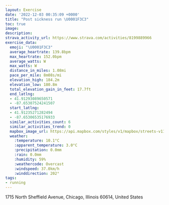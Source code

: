 ```yaml
---
layout: Exercise
date: '2022-12-03 00:35:09 +0000'
title: "Post sickness run \U0001F3C3"
toc: true
image:
description:
strava_activity_url: https://www.strava.com/activities/8199889966
exercise_data:
  emoji: "\U0001F3C3"
  average_heartrate: 139.8bpm
  max_heartrate: 152.0bpm
  average_watts: W
  max_watts: W
  distance_in_miles: 1.08mi
  pace_per_mile: 8m08s/mi
  elevation_high: 184.2m
  elevation_low: 180.8m
  total_elevation_gain_in_feet: 17.7ft
  end_latlng:
  - 41.91293089650571
  - -87.65307524241507
  start_latlng:
  - 41.91235271282494
  - -87.65306535176933
  similar_activities_count: 6
  similar_activities_trend: 0
  mapbox_image_url: https://api.mapbox.com/styles/v1/mapbox/streets-v11/static/path-5+787af2-1.0(%7Bly~Flw~uO_%40Ak%40Dc%40%3FyAA%5D%3F_%40DqKJ%5D%3FIGCS%3FgCBa%40FOz%40G~EC~IK),pin-s-s+e5b22e(-87.65319,41.91454),pin-s-f+89ae00(-87.65209999999998,41.91485)/auto/800x800?access_token=pk.eyJ1Ijoiam9zaGJlY2ttYW4iLCJhIjoiY205eWR2aDd1MWZ6djJrbXc4a3M0bWZleiJ9.XiG9OWkNcZk2QzjJbxLB4A
  weather:
    :temperature: 10.1°C
    :apparent_temperature: 3.0°C
    :precipitation: 0.0mm
    :rain: 0.0mm
    :humidity: 59%
    :weathercode: Overcast
    :windspeed: 37.0km/h
    :winddirection: 202°
tags:
- running
---
```

1715 North Sheffield Avenue, Chicago, Illinois 60614, United States
